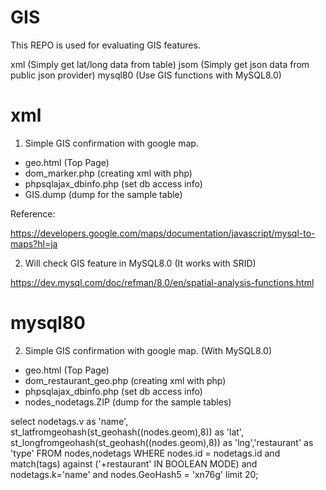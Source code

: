 # GIS
This REPO is used for evaluating GIS features.

xml     (Simply get lat/long data from table)
jsom    (Simply get json data from public json provider)
mysql80 (Use GIS functions with MySQL8.0)

# xml

1) Simple GIS confirmation with google map.
 - geo.html (Top Page)
 - dom_marker.php (creating xml with php)
 - phpsqlajax_dbinfo.php (set db access info)
 - GIS.dump (dump for the sample table)

Reference:

https://developers.google.com/maps/documentation/javascript/mysql-to-maps?hl=ja

2) Will check GIS feature in MySQL8.0 (It works with SRID)

https://dev.mysql.com/doc/refman/8.0/en/spatial-analysis-functions.html


# mysql80

2) Simple GIS confirmation with google map. (With MySQL8.0)
 - geo.html (Top Page)
 - dom_restaurant_geo.php (creating xml with php)
 - phpsqlajax_dbinfo.php (set db access info)
 - nodes_nodetags.ZIP (dump for the sample tables)
 
select nodetags.v as 'name', st_latfromgeohash(st_geohash((nodes.geom),8)) as 'lat',
st_longfromgeohash(st_geohash((nodes.geom),8)) as 'lng','restaurant' as 'type' 
FROM nodes,nodetags WHERE nodes.id = nodetags.id and match(tags) 
against ('+restaurant' IN BOOLEAN MODE)  and nodetags.k='name' and nodes.GeoHash5 = 'xn76g' limit 20;
